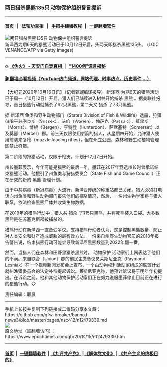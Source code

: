 ### 两日猎杀黑熊135只 动物保护组织誓言提诉
------------------------

#### [首页](https://github.com/gfw-breaker/banned-news3/blob/master/README.md) &nbsp;&nbsp;|&nbsp;&nbsp; [法轮功真相](https://github.com/begood0513/basic/blob/master/README.md)  &nbsp;&nbsp;|&nbsp;&nbsp; [手把手翻墙教程](https://github.com/gfw-breaker/guides/wiki)  &nbsp;&nbsp;|&nbsp;&nbsp; [一键翻墙软件](https://github.com/gfw-breaker/nogfw/blob/master/README.md)  



<div><img alt="两日猎杀黑熊135只 动物保护组织誓言提诉" class="attachment-djy_600_400 size-djy_600_400 wp-post-image" src="https://i.epochtimes.com/assets/uploads/2020/10/GettyImages-1140922403-600x400.jpg"/>
<div class="caption">
 新泽西为期6天的猎熊活动已于10月12日开启，头两天即猎杀黑熊135头。      (LOIC VENANCE/AFP via Getty Images)
</div></div><hr/>

#### 💥 [《伪火》 - 天安门自焚真相 ](http://158.247.195.190:10000/videos/blog/weihuo.html)&nbsp; |&nbsp; [“1400例”谎言揭秘  ](http://158.247.195.190:10000/videos/blog/jiexi1400.html)

#### [ 🎬  翻墙必看视频（YouTube热门频道、网站代理、时事热点、历史事件 ...）](https://github.com/gfw-breaker/links/blob/master/banned.md)

<div><p>
 【大纪元2020年10月16日讯】（记者甄妮编译报导）
 <ok href="https://www.epochtimes.com/gb/tag/%E6%96%B0%E6%B3%BD%E8%A5%BF.html">
  新泽西
 </ok>
 为期6天的猎熊活动已于周一（10月12日）开启，猎人们已陆续进入树林开始捕杀
 <ok href="https://www.epochtimes.com/gb/tag/%E9%BB%91%E7%86%8A.html">
  黑熊
 </ok>
 。据美联社报导，首日猎熊行动就捕杀了62只黑熊，第二天又
 <ok href="https://www.epochtimes.com/gb/tag/%E7%8C%8E%E6%9D%80.html">
  猎杀
 </ok>
 了73只黑熊。
</p>
<p>
 据
 <ok href="https://www.epochtimes.com/gb/tag/%E6%96%B0%E6%B3%BD%E8%A5%BF.html">
  新泽西
 </ok>
 鱼类和野生动物部门（State’s Division of Fish &amp; Wildlife）透露，狩猎仅限于苏塞克斯（Sussex）、沃伦（Warren）、帕萨克（Passaic）、莫里斯（Morris）、博根（Bergen）、亨特登（Hunterdon）、萨默塞特（Somerset）以及莫瑟（Mercer）郡。前三天仅限使用射箭的猎人，从星期四开始，允许猎人使用前装来复枪（muzzle loading rifles）。但在州立公园、森林和野生动植物管理区禁止狩猎。
</p>
<p>
 第二阶段的狩猎活动，仅限于枪支，计划于12月7日开始。
</p>
<p>
 州长墨菲表示，今年可能是猎熊的最后一年。墨菲在2017年竞选州长时曾承诺结束猎熊活动。他援引了州鱼类与狩猎委员会（State Fish and Game Council）正在研究的新的
 <ok href="https://www.epochtimes.com/gb/tag/%E9%BB%91%E7%86%8A.html">
  黑熊
 </ok>
 管理计划。
</p>
<p>
 由于中共病毒（新冠病毒）大流行，新泽西传统的称重站都已关闭。猎人必须打电话向州鱼类和野生动物部门报告他们的捕杀情况，然后，一名州生物学家将与猎人联系，依法检查黑熊尸体并收集生物数据。
</p>
<p>
 在2019年的猎熊行动中，猎人共
 <ok href="https://www.epochtimes.com/gb/tag/%E7%8C%8E%E6%9D%80.html">
  猎杀
 </ok>
 了315只黑熊，并将死熊装入口袋。大多数黑熊是在苏塞克斯郡被捕杀的。
</p>
<p>
 猎熊行动在新泽西一直备受争议。支持猎熊行动者认为，这是控制黑熊数量、防止对人类安全和财产造成威胁的最有效方法。一份来自州野生动物官员的2018年报告警告说，结束猎熊行动可能会导致新泽西黑熊数量到2022年翻一番。
</p>
<p>
 然而，当猎人们在森林和田野里猎杀黑熊时，
 <ok href="https://www.epochtimes.com/gb/tag/%E5%8A%A8%E7%89%A9%E4%BF%9D%E6%8A%A4.html">
  动物保护
 </ok>
 活动家们上网表达了他们的不满。来自联合（Union）郡的前民主党参议员莱斯尼亚克（Raymond Lesniak）在一个视频新闻发布会上宣布，一个由动物权利活动家组成的联盟计划就州渔猎委员会的法定补偿提起诉讼。莱斯尼亚克称，他预计诉讼将于明年年初提出。在诉讼之前，他和其他动物保护活动家们正在努力说服墨菲停止目前正在进行的猎熊行动。◇
</p>
<p>
 责任编辑：耶晨
</p>
</div>
<hr/>
手机上长按并复制下列链接或二维码分享本文章：<br/>
https://github.com/gfw-breaker/banned-news3/blob/master/pages/nsc412/n12479339.md <br/>
<a href='https://github.com/gfw-breaker/banned-news3/blob/master/pages/nsc412/n12479339.md'><img src='https://github.com/gfw-breaker/banned-news3/blob/master/pages/nsc412/n12479339.md.png'/></a> <br/>
原文地址（需翻墙访问）：https://www.epochtimes.com/gb/20/10/15/n12479339.htm


------------------------
#### [首页](https://github.com/gfw-breaker/banned-news3/blob/master/README.md) &nbsp;|&nbsp; [一键翻墙软件](https://github.com/gfw-breaker/nogfw/blob/master/README.md) &nbsp;| [《九评共产党》](https://github.com/gfw-breaker/9ping.md/blob/master/README.md#九评之一评共产党是什么) | [《解体党文化》](https://github.com/gfw-breaker/jtdwh.md/blob/master/README.md) | [《共产主义的终极目的》](https://github.com/gfw-breaker/gczydzjmd.md/blob/master/README.md)


<img src='http://gfw-breaker.win/banned-news3/pages/nsc412/n12479339.md' width='0px' height='0px'/>